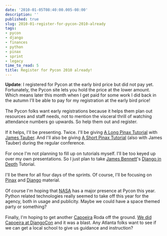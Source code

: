 ```yaml
---
date: '2010-01-05T08:40:00.005-08:00'
description: ''
published: true
slug: 2010-01-register-for-pycon-2010-already
tags:
- pycon
- django
- finances
- python
- pinax
- sprint
- legacy
time_to_read: 5
title: Register for Pycon 2010 already!
---
```


<div><b>Update</b>: I registered for Pycon at the early bird price but did not pay yet. Fortunately, the Pycon site lets you hold the price at the lower amount. Which means later this month when I get paid for some work I did back in the autumn I'll be able to pay for my registration at the early bird price!</div><div><div><br /></div><div>The Pycon folks want early registrations because it helps them plan out resources and staff needs, not to mention the visceral thrill of watching attendance numbers go upwards. So help them out and register.</div><div><br /></div><div>If it helps, I'll be presenting. Twice. I'll be giving <a href="http://us.pycon.org/2010/tutorials/greenfeld_pinax/">A Long Pinax Tutorial</a> with <a href="http://jtauber.com/">James Tauber</a>. And I'll also be giving <a href="http://us.pycon.org/2010/conference/talks/">A Short Pinax Tutorial</a> (also with James Tauber) during the regular conference. </div><div><br /></div><div>For once I'm not planning to fill up on tutorials myself. I'll be too keyed up over my own presentations. So I just plan to take <a href="http://www.b-list.org/">James Bennett</a>'s <a href="http://us.pycon.org/2010/tutorials/bennet_django/">Django in Depth</a> Tutorial.</div><div><br /></div><div>I'll be there for all four days of the sprints. Of course, I'll be focusing on <a href="http://pinaxproject.com/">Pinax</a> and <a href="http://djangoproject.com/">Django</a> material.</div><div><br /></div><div>Of course I'm hoping that <a href="http://www.nasa.gov/">NASA</a> has a major presence at Pycon this year. Python related technologies really seemed to take off this year for the agency, both in usage and publicity. Maybe we could have a space themed party or something?</div><div><br /></div><div>Finally, I'm hoping to get another <a href="http://en.wikipedia.org/wiki/Capoeira">Capoeira</a> Roda off the ground. <a href="http://www.vimeo.com/6802099">We did Capoeira at DjangoCon</a> and it was a blast. Any Atlanta folks want to see if we can get a local school to give us guidance and instruction?</div></div>